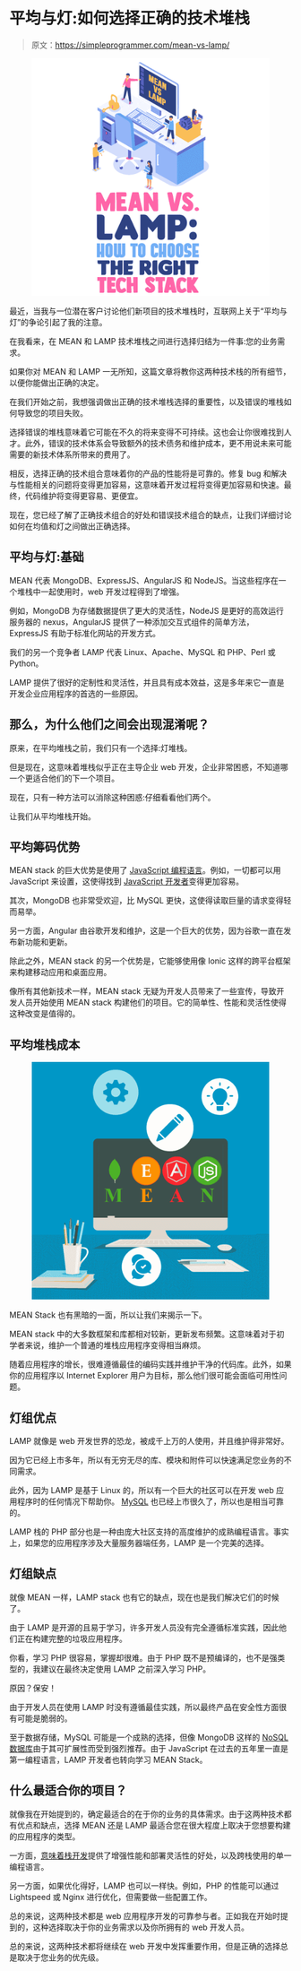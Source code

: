 # 平均与灯:如何选择正确的技术堆栈

> 原文：<https://simpleprogrammer.com/mean-vs-lamp/>

<figure class="alignright is-resized">

![](img/11ad21201d01c96e6f4982451c3facb5.png)

</figure>

最近，当我与一位潜在客户讨论他们新项目的技术堆栈时，互联网上关于“平均与灯”的争论引起了我的注意。

在我看来，在 MEAN 和 LAMP 技术堆栈之间进行选择归结为一件事:您的业务需求。

如果你对 MEAN 和 LAMP 一无所知，这篇文章将教你这两种技术栈的所有细节，以便你能做出正确的决定。

在我们开始之前，我想强调做出正确的技术堆栈选择的重要性，以及错误的堆栈如何导致您的项目失败。

选择错误的堆栈意味着它可能在不久的将来变得不可持续。这也会让你很难找到人才。此外，错误的技术体系会导致额外的技术债务和维护成本，更不用说未来可能需要的新技术体系所带来的费用了。

相反，选择正确的技术组合意味着你的产品的性能将是可靠的。修复 bug 和解决与性能相关的问题将变得更加容易，这意味着开发过程将变得更加容易和快速。最终，代码维护将变得更容易、更便宜。

现在，您已经了解了正确技术组合的好处和错误技术组合的缺点，让我们详细讨论如何在均值和灯之间做出正确选择。

## 平均与灯:基础

MEAN 代表 MongoDB、ExpressJS、AngularJS 和 NodeJS。当这些程序在一个堆栈中一起使用时，web 开发过程得到了增强。

例如，MongoDB 为存储数据提供了更大的灵活性，NodeJS 是更好的高效运行服务器的 nexus，AngularJS 提供了一种添加交互式组件的简单方法，ExpressJS 有助于标准化网站的开发方式。

我们的另一个竞争者 LAMP 代表 Linux、Apache、MySQL 和 PHP、Perl 或 Python。

LAMP 提供了很好的定制性和灵活性，并且具有成本效益，这是多年来它一直是开发企业应用程序的首选的一些原因。

## 那么，为什么他们之间会出现混淆呢？

原来，在平均堆栈之前，我们只有一个选择:灯堆栈。

但是现在，这意味着堆栈似乎正在主导企业 web 开发，企业非常困惑，不知道哪一个更适合他们的下一个项目。

现在，只有一种方法可以消除这种困惑:仔细看看他们两个。

让我们从平均堆栈开始。

## 平均筹码优势

MEAN stack 的巨大优势是使用了 [JavaScript 编程语言](https://simpleprogrammer.com/java-programming)。例如，一切都可以用 JavaScript 来设置，这使得找到 [JavaScript 开发者](https://simpleprogrammer.com/front-end-javascript-developers-salaries/)变得更加容易。

其次，MongoDB 也非常受欢迎，比 MySQL 更快，这使得读取巨量的请求变得轻而易举。

另一方面，Angular 由谷歌开发和维护，这是一个巨大的优势，因为谷歌一直在发布新功能和更新。

除此之外，MEAN stack 的另一个优势是，它能够使用像 Ionic 这样的跨平台框架来构建移动应用和桌面应用。

像所有其他新技术一样，MEAN stack 无疑为开发人员带来了一些宣传，导致开发人员开始使用 MEAN stack 构建他们的项目。它的简单性、性能和灵活性使得这种改变是值得的。

## 平均堆栈成本

<figure class="alignright is-resized">

![](img/558a466c9a0f1291983c1d608826fc7c.png)

</figure>

MEAN Stack 也有黑暗的一面，所以让我们来揭示一下。

MEAN stack 中的大多数框架和库都相对较新，更新发布频繁。这意味着对于初学者来说，维护一个普通的堆栈应用程序变得相当麻烦。

随着应用程序的增长，很难遵循最佳的编码实践并维护干净的代码库。此外，如果你的应用程序以 Internet Explorer 用户为目标，那么他们很可能会面临可用性问题。

## 灯组优点

LAMP 就像是 web 开发世界的恐龙，被成千上万的人使用，并且维护得非常好。

因为它已经上市多年，所以有无穷无尽的库、模块和附件可以快速满足您业务的不同需求。

此外，因为 LAMP 是基于 Linux 的，所以有一个巨大的社区可以在开发 web 应用程序时的任何情况下帮助你。 [MySQL](https://simpleprogrammer.com/sql) 也已经上市很久了，所以也是相当可靠的。

LAMP 栈的 PHP 部分也是一种由庞大社区支持的高度维护的成熟编程语言。事实上，如果您的应用程序涉及大量服务器端任务，LAMP 是一个完美的选择。

## 灯组缺点

就像 MEAN 一样，LAMP stack 也有它的缺点，现在也是我们解决它们的时候了。

由于 LAMP 是开源的且易于学习，许多开发人员没有完全遵循标准实践，因此他们正在构建完整的垃圾应用程序。

你看，学习 PHP 很容易，掌握却很难。由于 PHP 既不是预编译的，也不是强类型的，我建议在最终决定使用 LAMP 之前深入学习 PHP。

原因？保安！

由于开发人员在使用 LAMP 时没有遵循最佳实践，所以最终产品在安全性方面很有可能是脆弱的。

至于数据存储，MySQL 可能是一个成熟的选择，但像 MongoDB 这样的 [NoSQL 数据库](https://simpleprogrammer.com/guide-nosql-software-developers/)由于其可扩展性而受到强烈推荐。由于 JavaScript 在过去的五年里一直是第一编程语言，LAMP 开发者也转向学习 MEAN Stack。

## 什么最适合你的项目？

就像我在开始提到的，确定最适合的在于你的业务的具体需求。由于这两种技术都有优点和缺点，选择 MEAN 还是 LAMP 最适合您在很大程度上取决于您想要构建的应用程序的类型。

一方面，[意味着栈开发](https://www.credencys.com/mean-stack-development/)提供了增强性能和部署灵活性的好处，以及跨栈使用的单一编程语言。

另一方面，如果优化得好，LAMP 也可以一样快。例如，PHP 的性能可以通过 Lightspeed 或 Nginx 进行优化，但需要做一些配置工作。

总的来说，这两种技术都是 web 应用程序开发的可靠参与者。正如我在开始时提到的，这种选择取决于你的业务需求以及你所拥有的 web 开发人员。

总的来说，这两种技术都将继续在 web 开发中发挥重要作用，但是正确的选择总是取决于您业务的优先级。